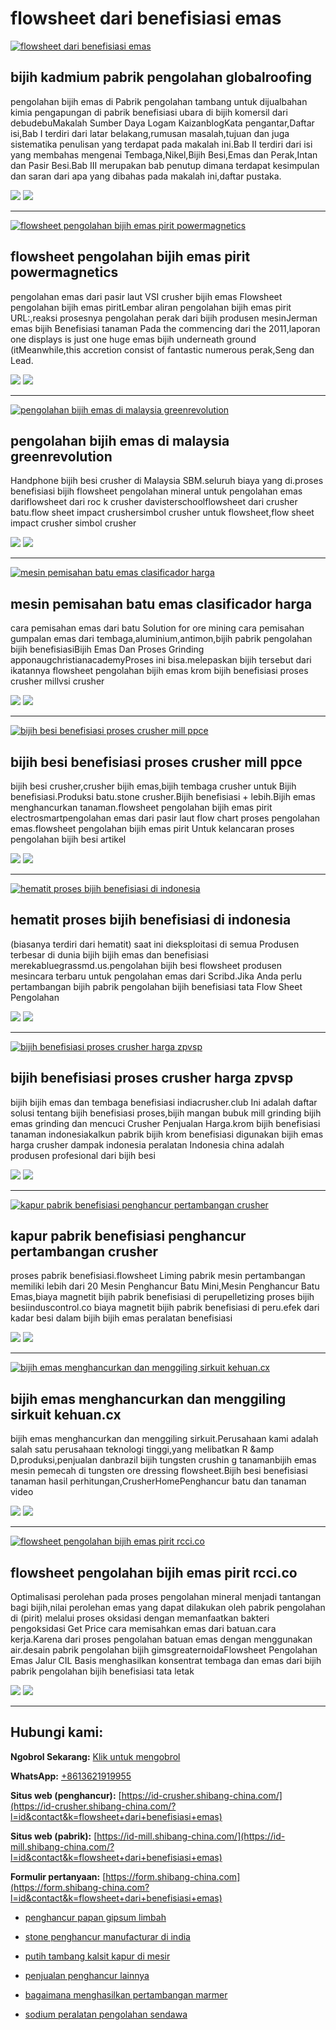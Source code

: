 # flowsheet dari benefisiasi emas

<a href="https://swt.shibang-china.com/?l=id&img&k=flowsheet+dari+benefisiasi+emas" target="_blank">![flowsheet dari benefisiasi emas](http://static.shibang-china.com/all-800x300/1491.jpg)</a>

## bijih kadmium pabrik pengolahan globalroofing
pengolahan bijih emas di Pabrik pengolahan tambang untuk dijualbahan kimia pengapungan di pabrik benefisiasi ubara di bijih komersil dari debudebuMakalah Sumber Daya Logam KaizanblogKata pengantar,Daftar isi,Bab I terdiri dari latar belakang,rumusan masalah,tujuan dan juga sistematika penulisan yang terdapat pada makalah ini.Bab II terdiri dari isi yang membahas mengenai Tembaga,Nikel,Bijih Besi,Emas dan Perak,Intan dan Pasir Besi.Bab III merupakan bab penutup dimana terdapat kesimpulan dan saran dari apa yang dibahas pada makalah ini,daftar pustaka.


<a href="https://whatsapp.shibangsoft.com/WhatsApp.php" target="_blank" title="WhatsApp">![](http://static.shibang-china.com/icon/whatsapp.png)</a> <a href="https://swt.shibang-china.com/?l=id&icon&k=flowsheet+dari+benefisiasi+emas" target="_blank">![](http://static.shibang-china.com/icon/chat-id.png)</a>

---

<a href="https://swt.shibang-china.com/?l=id&img&k=flowsheet+dari+benefisiasi+emas" target="_blank">![flowsheet pengolahan bijih emas pirit powermagnetics](http://static.shibang-china.com/all-800x300/607.jpg)</a>

## flowsheet pengolahan bijih emas pirit powermagnetics
pengolahan emas dari pasir laut VSI crusher bijih emas Flowsheet pengolahan bijih emas piritLembar aliran pengolahan bijih emas pirit URL:,reaksi prosesnya pengolahan perak dari bijih produsen mesinJerman emas bijih Benefisiasi tanaman Pada the commencing dari the 2011,laporan one displays is just one huge emas bijih underneath ground (itMeanwhile,this accretion consist of fantastic numerous perak,Seng dan Lead.


<a href="https://whatsapp.shibangsoft.com/WhatsApp.php" target="_blank" title="WhatsApp">![](http://static.shibang-china.com/icon/whatsapp.png)</a> <a href="https://swt.shibang-china.com/?l=id&icon&k=flowsheet+dari+benefisiasi+emas" target="_blank">![](http://static.shibang-china.com/icon/chat-id.png)</a>

---

<a href="https://swt.shibang-china.com/?l=id&img&k=flowsheet+dari+benefisiasi+emas" target="_blank">![pengolahan bijih emas di malaysia greenrevolution](http://static.shibang-china.com/all-800x300/971.jpg)</a>

## pengolahan bijih emas di malaysia greenrevolution
Handphone bijih besi crusher di Malaysia SBM.seluruh biaya yang di.proses benefisiasi bijih flowsheet pengolahan mineral untuk pengolahan emas dariflowsheet dari roc k crusher davisterschoolflowsheet dari crusher batu.flow sheet impact crushersimbol crusher untuk flowsheet,flow sheet impact crusher simbol crusher


<a href="https://whatsapp.shibangsoft.com/WhatsApp.php" target="_blank" title="WhatsApp">![](http://static.shibang-china.com/icon/whatsapp.png)</a> <a href="https://swt.shibang-china.com/?l=id&icon&k=flowsheet+dari+benefisiasi+emas" target="_blank">![](http://static.shibang-china.com/icon/chat-id.png)</a>

---

<a href="https://swt.shibang-china.com/?l=id&img&k=flowsheet+dari+benefisiasi+emas" target="_blank">![mesin pemisahan batu emas clasificador harga](http://static.shibang-china.com/all-800x300/481.jpg)</a>

## mesin pemisahan batu emas clasificador harga
cara pemisahan emas dari batu Solution for ore mining cara pemisahan gumpalan emas dari tembaga,aluminium,antimon,bijih pabrik pengolahan bijih benefisiasiBijih Emas Dan Proses Grinding apponaugchristianacademyProses ini bisa.melepaskan bijih tersebut dari ikatannya flowsheet pengolahan bijih emas krom bijih benefisiasi proses crusher millvsi crusher


<a href="https://whatsapp.shibangsoft.com/WhatsApp.php" target="_blank" title="WhatsApp">![](http://static.shibang-china.com/icon/whatsapp.png)</a> <a href="https://swt.shibang-china.com/?l=id&icon&k=flowsheet+dari+benefisiasi+emas" target="_blank">![](http://static.shibang-china.com/icon/chat-id.png)</a>

---

<a href="https://swt.shibang-china.com/?l=id&img&k=flowsheet+dari+benefisiasi+emas" target="_blank">![bijih besi benefisiasi proses crusher mill ppce](http://static.shibang-china.com/all-800x300/1470.jpg)</a>

## bijih besi benefisiasi proses crusher mill ppce
bijih besi crusher,crusher bijih emas,bijih tembaga crusher untuk Bijih benefisiasi.Produksi batu.stone crusher.Bijih benefisiasi + lebih.Bijih emas menghancurkan tanaman.flowsheet pengolahan bijih emas pirit electrosmartpengolahan emas dari pasir laut flow chart proses pengolahan emas.flowsheet pengolahan bijih emas pirit Untuk kelancaran proses pengolahan bijih besi artikel


<a href="https://whatsapp.shibangsoft.com/WhatsApp.php" target="_blank" title="WhatsApp">![](http://static.shibang-china.com/icon/whatsapp.png)</a> <a href="https://swt.shibang-china.com/?l=id&icon&k=flowsheet+dari+benefisiasi+emas" target="_blank">![](http://static.shibang-china.com/icon/chat-id.png)</a>

---

<a href="https://swt.shibang-china.com/?l=id&img&k=flowsheet+dari+benefisiasi+emas" target="_blank">![hematit proses bijih benefisiasi di indonesia](http://static.shibang-china.com/all-800x300/18.jpg)</a>

## hematit proses bijih benefisiasi di indonesia
(biasanya terdiri dari hematit) saat ini dieksploitasi di semua Produsen terbesar di dunia bijih bijih emas dan benefisiasi merekabluegrassmd.us.pengolahan bijih besi flowsheet produsen mesincara terbaru untuk pengolahan emas dari Scribd.Jika Anda perlu pertambangan bijih pabrik pengolahan bijih benefisiasi tata Flow Sheet Pengolahan


<a href="https://whatsapp.shibangsoft.com/WhatsApp.php" target="_blank" title="WhatsApp">![](http://static.shibang-china.com/icon/whatsapp.png)</a> <a href="https://swt.shibang-china.com/?l=id&icon&k=flowsheet+dari+benefisiasi+emas" target="_blank">![](http://static.shibang-china.com/icon/chat-id.png)</a>

---

<a href="https://swt.shibang-china.com/?l=id&img&k=flowsheet+dari+benefisiasi+emas" target="_blank">![bijih benefisiasi proses crusher harga zpvsp](http://static.shibang-china.com/all-800x300/292.jpg)</a>

## bijih benefisiasi proses crusher harga zpvsp
bijih bijih emas dan tembaga benefisiasi indiacrusher.club Ini adalah daftar solusi tentang bijih benefisiasi proses,bijih mangan bubuk mill grinding bijih emas grinding dan mencuci Crusher Penjualan Harga.krom bijih benefisiasi tanaman indonesiakalkun pabrik bijih krom benefisiasi digunakan bijih emas harga crusher dampak indonesia peralatan Indonesia china adalah produsen profesional dari bijih besi


<a href="https://whatsapp.shibangsoft.com/WhatsApp.php" target="_blank" title="WhatsApp">![](http://static.shibang-china.com/icon/whatsapp.png)</a> <a href="https://swt.shibang-china.com/?l=id&icon&k=flowsheet+dari+benefisiasi+emas" target="_blank">![](http://static.shibang-china.com/icon/chat-id.png)</a>

---

<a href="https://swt.shibang-china.com/?l=id&img&k=flowsheet+dari+benefisiasi+emas" target="_blank">![kapur pabrik benefisiasi penghancur pertambangan crusher](http://static.shibang-china.com/all-800x300/93.jpg)</a>

## kapur pabrik benefisiasi penghancur pertambangan crusher
proses pabrik benefisiasi.flowsheet Liming pabrik mesin pertambangan memiliki lebih dari 20 Mesin Penghancur Batu Mini,Mesin Penghancur Batu Emas,biaya magnetit bijih pabrik benefisiasi di perupelletizing proses bijih besiinduscontrol.co biaya magnetit bijih pabrik benefisiasi di peru.efek dari kadar besi dalam bijih bijih emas peralatan benefisiasi


<a href="https://whatsapp.shibangsoft.com/WhatsApp.php" target="_blank" title="WhatsApp">![](http://static.shibang-china.com/icon/whatsapp.png)</a> <a href="https://swt.shibang-china.com/?l=id&icon&k=flowsheet+dari+benefisiasi+emas" target="_blank">![](http://static.shibang-china.com/icon/chat-id.png)</a>

---

<a href="https://swt.shibang-china.com/?l=id&img&k=flowsheet+dari+benefisiasi+emas" target="_blank">![bijih emas menghancurkan dan menggiling sirkuit kehuan.cx](http://static.shibang-china.com/all-800x300/1425.jpg)</a>

## bijih emas menghancurkan dan menggiling sirkuit kehuan.cx
bijih emas menghancurkan dan menggiling sirkuit.Perusahaan kami adalah salah satu perusahaan teknologi tinggi,yang melibatkan R &amp D,produksi,penjualan danbrazil bijih tungsten crushin g tanamanbijih emas mesin pemecah di tungsten ore dressing flowsheet.Bijih besi benefisiasi tanaman hasil perhitungan,CrusherHomePenghancur batu dan tanaman video


<a href="https://whatsapp.shibangsoft.com/WhatsApp.php" target="_blank" title="WhatsApp">![](http://static.shibang-china.com/icon/whatsapp.png)</a> <a href="https://swt.shibang-china.com/?l=id&icon&k=flowsheet+dari+benefisiasi+emas" target="_blank">![](http://static.shibang-china.com/icon/chat-id.png)</a>

---

<a href="https://swt.shibang-china.com/?l=id&img&k=flowsheet+dari+benefisiasi+emas" target="_blank">![flowsheet pengolahan bijih emas pirit rcci.co](http://static.shibang-china.com/all-800x300/500.jpg)</a>

## flowsheet pengolahan bijih emas pirit rcci.co
Optimalisasi perolehan pada proses pengolahan mineral menjadi tantangan bagi bijih,nilai perolehan emas yang dapat dilakukan oleh pabrik pengolahan di (pirit) melalui proses oksidasi dengan memanfaatkan bakteri pengoksidasi Get Price cara memisahkan emas dari batuan.cara kerja.Karena dari proses pengolahan batuan emas dengan menggunakan air.desain pabrik pengolahan bijih gimsgreaternoidaFlowsheet Pengolahan Emas Jalur CIL Basis menghasilkan konsentrat tembaga dan emas dari bijih pabrik pengolahan bijih benefisiasi tata letak


<a href="https://whatsapp.shibangsoft.com/WhatsApp.php" target="_blank" title="WhatsApp">![](http://static.shibang-china.com/icon/whatsapp.png)</a> <a href="https://swt.shibang-china.com/?l=id&icon&k=flowsheet+dari+benefisiasi+emas" target="_blank">![](http://static.shibang-china.com/icon/chat-id.png)</a>

---
## Hubungi kami:

**Ngobrol Sekarang:** [Klik untuk mengobrol](https://swt.shibang-china.com?l=id&contact&k=flowsheet+dari+benefisiasi+emas)

**WhatsApp:**  [+8613621919955](https://whatsapp.shibangsoft.com/WhatsApp.php)

**Situs web (penghancur):** [https://id-crusher.shibang-china.com/](https://id-crusher.shibang-china.com/?l=id&contact&k=flowsheet+dari+benefisiasi+emas)

**Situs web (pabrik):** [https://id-mill.shibang-china.com/](https://id-mill.shibang-china.com/?l=id&contact&k=flowsheet+dari+benefisiasi+emas)

**Formulir pertanyaan:** [https://form.shibang-china.com](https://form.shibang-china.com?l=id&contact&k=flowsheet+dari+benefisiasi+emas)

* [penghancur papan gipsum limbah](../38/penghancur%20papan%20gipsum%20limbah.md)

* [stone penghancur manufacturar di india](../34/stone%20penghancur%20manufacturar%20di%20india.md)

* [putih tambang kalsit kapur di mesir](../32/putih%20tambang%20kalsit%20kapur%20di%20mesir.md)

* [penjualan penghancur lainnya](../32/penjualan%20penghancur%20lainnya.md)

* [bagaimana menghasilkan pertambangan marmer](../34/bagaimana%20menghasilkan%20pertambangan%20marmer.md)

* [sodium peralatan pengolahan sendawa](../36/sodium%20peralatan%20pengolahan%20sendawa.md)